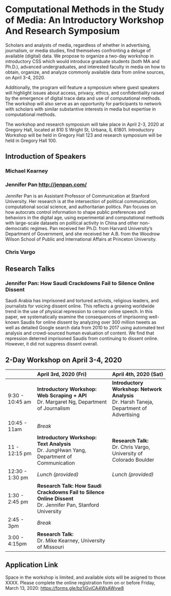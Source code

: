# Computational Methods in the Study of Media: An Introductory Workshop And Research Symposium

Scholars and analysts of media, regardless of whether in advertising, journalism, or media studies, find themselves confronting a deluge of available (digital) data. We propose to organize a two-day workshop in introductory CSS which would introduce graduate students (both MA and Ph.D.), advanced undergraduates, and interested faculty in media on how to obtain, organize, and analyze commonly available data from online sources, on April 3-4, 2020.

Additionally, the program will feature a symposium where guest speakers will highlight issues about access, privacy, ethics, and confidentiality raised by the emergence of digital trace data and use of computational methods. The workshop will also serve as an opportunity for participants to network with scholars with similar substantive interests in media but expertise in computational methods.

The workshop and research symposium will take place in April 2-3, 2020 at Gregory Hall, located at 810 S Wright St, Urbana, IL 61801. Introductory Workshop will be held in Gregory Hall 123 and research symposium will be held in Gregory Hall 100.

## Introduction of Speakers 
### Michael Kearney

### Jennifer Pan http://jenpan.com/

Jennifer Pan is an Assistant Professor of Communication at Stanford University. Her research is at the intersection of political communication, computational social science, and authoritarian politics. Pan focuses on how autocrats control information to shape public preferences and behaviors in the digital age, using experimental and computational methods with large-scale datasets on political activity in China and other non-democratic regimes. Pan received her Ph.D. from Harvard University’s Department of Government, and she received her A.B. from the Woodrow Wilson School of Public and International Affairs at Princeton University. 


### Chris Vargo

## Research Talks
### Jennifer Pan: How Saudi Crackdowns Fail to Silence Online Dissent

Saudi Arabia has imprisoned and tortured activists, religious leaders, and journalists for voicing dissent online. This reflects a growing worldwide trend in the use of physical repression to censor online speech. In this paper, we systematically examine the consequences of imprisoning well-known Saudis for online dissent by analyzing over 300 million tweets as well as detailed Google search data from 2010 to 2017 using automated text analysis and crowd-sourced human evaluation of content. We find that repression deterred imprisoned Saudis from continuing to dissent online. However, it did not suppress dissent overall.

## 2-Day Workshop on April 3-4, 2020

|&nbsp;&nbsp;| April 3rd, 2020 (Fri)| April 4th, 2020 (Sat)|
| :----------------------- | :------------- | :------------- |
| 9:30 - 10:45 am |**Introductory Workshop: Web Scraping  + API** <br/> Dr. Margaret Ng, Department of Journalism|**Introductory Workshop: Network Analysis** <br/>Dr. Harsh Taneja, Department of Advertising   |
| 10:45 - 11am | *Break*  |
| 11 - 12:15 pm | **Introductory Workshop: Text Analysis** <br/>Dr. JungHwan Yang, Department of Communication  |**Research Talk:** <br/>Dr. Chris Vargo, University of Colorado Boulder |
| 12:30 - 1:30 pm | *Lunch (provided)* | *Lunch (provided)*  |
| 1:30 - 2:45 pm | **Research Talk: How Saudi Crackdowns Fail to Silence Online Dissent**<br/> Dr. Jennifer Pan, Stanford University ||
| 2:45 - 3pm | *Break* | |
| 3:00 - 4:15pm | **Research Talk:**<br/> Dr. Mike Kearney, University of Missouri ||

## Application Link
Space in the workshop is limited, and available slots will be asigned to those XXXX. Please complete the online registration form on or before Friday, March 13, 2020:
https://forms.gle/bz1iGviCA4WsAWyw8
